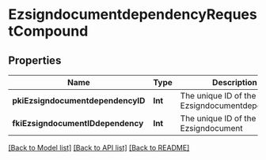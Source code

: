 # EzsigndocumentdependencyRequestCompound

## Properties
Name | Type | Description | Notes
------------ | ------------- | ------------- | -------------
**pkiEzsigndocumentdependencyID** | **Int** | The unique ID of the Ezsigndocumentdependency | [optional] 
**fkiEzsigndocumentIDdependency** | **Int** | The unique ID of the Ezsigndocument | 

[[Back to Model list]](../README.md#documentation-for-models) [[Back to API list]](../README.md#documentation-for-api-endpoints) [[Back to README]](../README.md)


